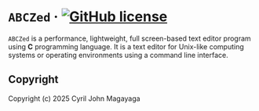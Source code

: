 # `ABCZed` &middot; [![GitHub license](https://img.shields.io/badge/license-MIT-blue.svg)](https://github.com/magayaga/abczed/blob/main/LICENSE)

`ABCZed` is a performance, lightweight, full screen-based text editor program using **C** programming language. It is a text editor for Unix-like computing systems or operating environments using a command line interface.

## Copyright

Copyright (c) 2025 Cyril John Magayaga
